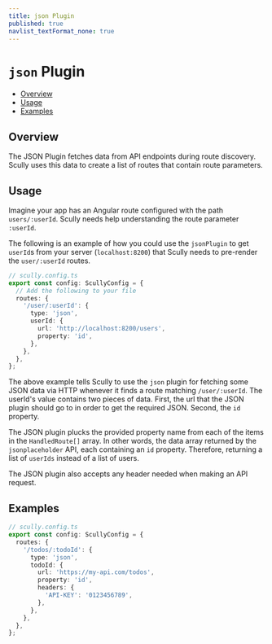 ```yaml
---
title: json Plugin
published: true
navlist_textFormat_none: true
---
```


# `json` Plugin <!-- omit in toc -->

<div class="docs-link_table">
  <a class="view-in-repo" href="https://github.com/scullyio/scully/blob/main/libs/scully/src/lib/routerPlugins/jsonRoutePlugin.ts"></a>
</div>

<div class="docs-toc"></div>

- [Overview](#overview)
- [Usage](#usage)
- [Examples](#examples)

## Overview

The JSON Plugin fetches data from API endpoints during route discovery. Scully uses this data to create a list of routes that contain route parameters.

## Usage

Imagine your app has an Angular route configured with the path `users/:userId`. Scully needs help understanding the route parameter `:userId`.

The following is an example of how you could use the `jsonPlugin` to get `userId`s from your server (`localhost:8200`) that Scully needs to pre-render the `user/:userId` routes.

```typescript
// scully.config.ts
export const config: ScullyConfig = {
  // Add the following to your file
  routes: {
    '/user/:userId': {
      type: 'json',
      userId: {
        url: 'http://localhost:8200/users',
        property: 'id',
      },
    },
  },
};
```

The above example tells Scully to use the `json` plugin for fetching some JSON data via HTTP whenever it finds a route matching `/user/:userId`. The userId's value contains two pieces of data. First, the url that the JSON plugin should go to in order to get the required JSON. Second, the `id` property.

The JSON plugin plucks the provided property name from each of the items in the `HandledRoute[]` array. In other words, the data array returned by the `jsonplaceholder` API, each containing an `id` property. Therefore, returning a list of `userIds` instead of a list of users.

The JSON plugin also accepts any header needed when making an API request.

## Examples

```typescript
// scully.config.ts
export const config: ScullyConfig = {
  routes: {
    '/todos/:todoId': {
      type: 'json',
      todoId: {
        url: 'https://my-api.com/todos',
        property: 'id',
        headers: {
          'API-KEY': '0123456789',
        },
      },
    },
  },
};
```
